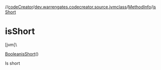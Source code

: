 //[codeCreator](../../../index.md)/[dev.warrengates.codecreator.source.jvmclass](../index.md)/[MethodInfo](index.md)/[isShort](is-short.md)

# isShort

[jvm]\

[Boolean](https://docs.oracle.com/javase/8/docs/api/java/lang/Boolean.html)[isShort](is-short.md)()

Is short
